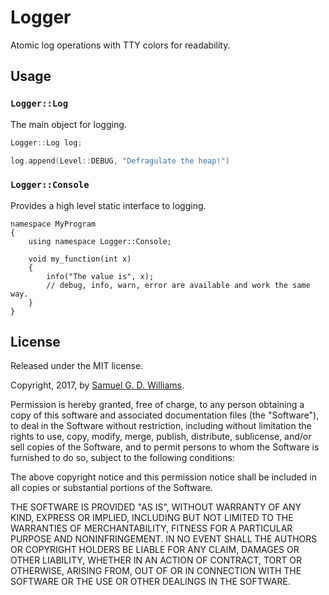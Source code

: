 # Logger

Atomic log operations with TTY colors for readability.

## Usage

### `Logger::Log`

The main object for logging.

```c++
Logger::Log log;

log.append(Level::DEBUG, "Defragulate the heap!")
```

### `Logger::Console`

Provides a high level static interface to logging.

```
namespace MyProgram
{
	using namespace Logger::Console;
	
	void my_function(int x)
	{
		info("The value is", x);
		// debug, info, warn, error are available and work the same way.
	}
}
```

## License

Released under the MIT license.

Copyright, 2017, by [Samuel G. D. Williams](http://www.codeotaku.com/samuel-williams).

Permission is hereby granted, free of charge, to any person obtaining a copy
of this software and associated documentation files (the "Software"), to deal
in the Software without restriction, including without limitation the rights
to use, copy, modify, merge, publish, distribute, sublicense, and/or sell
copies of the Software, and to permit persons to whom the Software is
furnished to do so, subject to the following conditions:

The above copyright notice and this permission notice shall be included in
all copies or substantial portions of the Software.

THE SOFTWARE IS PROVIDED "AS IS", WITHOUT WARRANTY OF ANY KIND, EXPRESS OR
IMPLIED, INCLUDING BUT NOT LIMITED TO THE WARRANTIES OF MERCHANTABILITY,
FITNESS FOR A PARTICULAR PURPOSE AND NONINFRINGEMENT. IN NO EVENT SHALL THE
AUTHORS OR COPYRIGHT HOLDERS BE LIABLE FOR ANY CLAIM, DAMAGES OR OTHER
LIABILITY, WHETHER IN AN ACTION OF CONTRACT, TORT OR OTHERWISE, ARISING FROM,
OUT OF OR IN CONNECTION WITH THE SOFTWARE OR THE USE OR OTHER DEALINGS IN
THE SOFTWARE.
